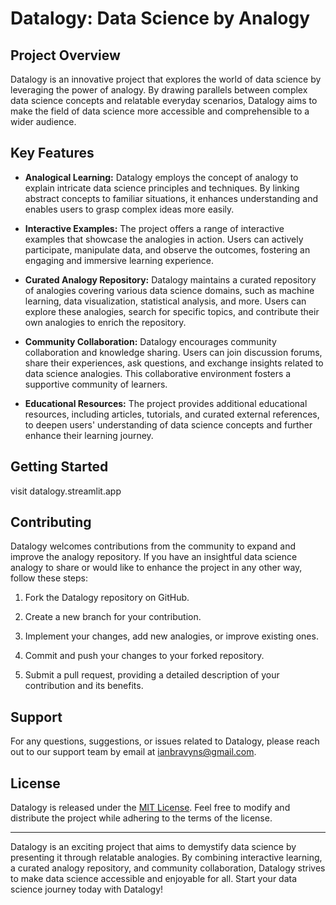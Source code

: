 # Datalogy: Data Science by Analogy

## Project Overview

Datalogy is an innovative project that explores the world of data science by leveraging the power of analogy. By drawing parallels between complex data science concepts and relatable everyday scenarios, Datalogy aims to make the field of data science more accessible and comprehensible to a wider audience.

## Key Features

- **Analogical Learning:** Datalogy employs the concept of analogy to explain intricate data science principles and techniques. By linking abstract concepts to familiar situations, it enhances understanding and enables users to grasp complex ideas more easily.

- **Interactive Examples:** The project offers a range of interactive examples that showcase the analogies in action. Users can actively participate, manipulate data, and observe the outcomes, fostering an engaging and immersive learning experience.

- **Curated Analogy Repository:** Datalogy maintains a curated repository of analogies covering various data science domains, such as machine learning, data visualization, statistical analysis, and more. Users can explore these analogies, search for specific topics, and contribute their own analogies to enrich the repository.

- **Community Collaboration:** Datalogy encourages community collaboration and knowledge sharing. Users can join discussion forums, share their experiences, ask questions, and exchange insights related to data science analogies. This collaborative environment fosters a supportive community of learners.

- **Educational Resources:** The project provides additional educational resources, including articles, tutorials, and curated external references, to deepen users' understanding of data science concepts and further enhance their learning journey.

## Getting Started
visit datalogy.streamlit.app

## Contributing

Datalogy welcomes contributions from the community to expand and improve the analogy repository. If you have an insightful data science analogy to share or would like to enhance the project in any other way, follow these steps:

1. Fork the Datalogy repository on GitHub.

2. Create a new branch for your contribution.

3. Implement your changes, add new analogies, or improve existing ones.

4. Commit and push your changes to your forked repository.

5. Submit a pull request, providing a detailed description of your contribution and its benefits.

## Support

For any questions, suggestions, or issues related to Datalogy, please reach out to our support team by email at [ianbravyns@gmail.com](mailto:ianbravyns@gmail.com).

## License

Datalogy is released under the [MIT License](https://opensource.org/licenses/MIT). Feel free to modify and distribute the project while adhering to the terms of the license.

---
Datalogy is an exciting project that aims to demystify data science by presenting it through relatable analogies. By combining interactive learning, a curated analogy repository, and community collaboration, Datalogy strives to make data science accessible and enjoyable for all. Start your data science journey today with Datalogy!
